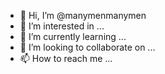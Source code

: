 - 👋 Hi, I’m @manymenmanymen
- 👀 I’m interested in ...
- 🌱 I’m currently learning ...
- 💞️ I’m looking to collaborate on ...
- 📫 How to reach me ...

<!---
manymenmanymen/manymenmanymen is a ✨ special ✨ repository because its `README.md` (this file) appears on your GitHub profile.
You can click the Preview link to take a look at your changes.
--->
